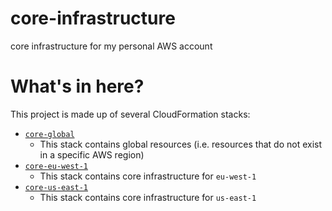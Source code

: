 # core-infrastructure
core infrastructure for my personal AWS account

# What's in here?
This project is made up of several CloudFormation stacks:

* [`core-global`](./cdk/stacks/core-global/index.ts)
    * This stack contains global resources (i.e. resources that do not exist
    in a specific AWS region)
* [`core-eu-west-1`](./cdk/stacks/core-eu-west-1/index.ts)
    * This stack contains core infrastructure for `eu-west-1`
* [`core-us-east-1`](./cdk/stacks/core-us-east-1/index.ts)
    * This stack contains core infrastructure for `us-east-1`
